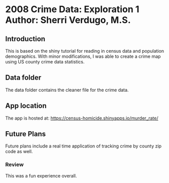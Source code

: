 2008 Crime Data: Exploration 1
Author: Sherri Verdugo, M.S.
========================================================

## Introduction 

This is based on the shiny tutorial for reading in census data and population demographics. With minor modifications, I was able to create a crime map using US county crime data statistics.

## Data folder

The data folder contains the cleaner file for the crime data.

## App location

The app is hosted at: https://census-homicide.shinyapps.io/murder_rate/

## Future Plans 

Future plans include a real time application of tracking crime by county zip code as well.

### Review 

This was a fun experience overall.

